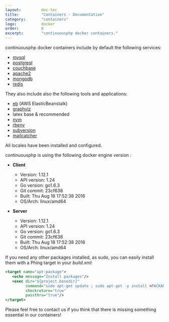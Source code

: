 ```yaml
---
layout:         doc-toc
title:          "Containers - Documentation"
category:       "containers"
logo:           docker 
order:          8
excerpt:        "continuousphp docker containers."
---
```

continuousphp docker containers include by default the following services: 

* [mysql](/documentation/databases/mysql/) 
* [postgreql](/documentation/databases/postgresql/)
* [couchbase](/documentation/nosql/couchbase/)
* [apache2](/documentation/webserver/)
* [mongodb](/documentation/nosql/mongodb/)
* [redis](/documentation/nosql/redis/)

They also include also the following tools and applications:

* [eb](http://docs.aws.amazon.com/elasticbeanstalk/latest/dg/eb-cli3.html) (AWS ElasticBeanstalk)
* [graphviz](http://www.graphviz.org/Documentation.php)
* latex base & recommended 
* [nvm](/documentation/nodejs/) 
* [rbenv](/documentation/ruby/)
* [subversion](https://subversion.apache.org/)
* [mailcatcher](/documentation/emails/mailcatcher/)

All locales have been installed and configured.


continuousphp is using the following docker engine version : 

- **Client**
	- Version:      1.12.1
 	- API version:  1.24
 	- Go version:   go1.6.3
 	- Git commit:   23cf638
 	- Built:        Thu Aug 18 17:52:38 2016
 	- OS/Arch:      linux/amd64

- **Server**
	- Version:      1.12.1
	- API version:  1.24
 	- Go version:   go1.6.3
 	- Git commit:   23cf638
 	- Built:        Thu Aug 18 17:52:38 2016
 	- OS/Arch:      linux/amd64



If you need any other packages installed, as sudo, you can easily install them with a Phing target in your *build.xml*:

```xml
<target name="apt-package">
   <echo message="Install packages"/>
   <exec dir="${project.basedir}"
         command="sudo apt-get update ; sudo apt-get -y install <PACKAGE_NAME>"
         checkreturn="true"
         passthru="true"/>
</target>
```

Please feel free to contact us if you think that there is missing something essential in our containers!
